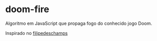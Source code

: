 # doom-fire

Algoritmo em JavaScript que propaga fogo do conhecido jogo Doom.

Inspirado no [filipedeschamps](https://github.com/filipedeschamps/doom-fire-algorithm)
